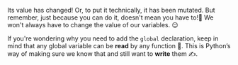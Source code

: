 Its value has changed! Or, to put it technically, it has been mutated. But remember, just because you can do it, doesn't mean you have to!🙅 We won't always have to change the value of our variables. :relieved:

If you're wondering why you need to add the `global` declaration, keep in mind that any global variable can be **read** by any function 👀. This is Python’s way of making sure we know that and still want to **write** them ✍️.